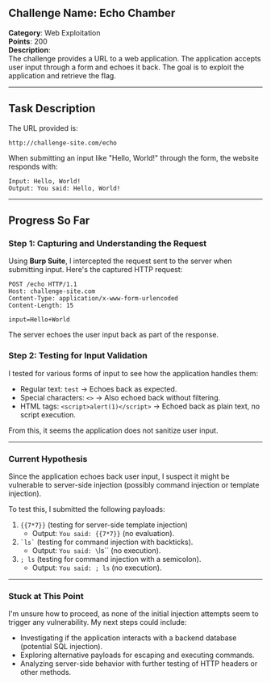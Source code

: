 ## **Challenge Name**: Echo Chamber

**Category**: Web Exploitation  
**Points**: 200  
**Description**:  
The challenge provides a URL to a web application. The application accepts user input through a form and echoes it back. The goal is to exploit the application and retrieve the flag.

---

## **Task Description**

The URL provided is:

```
http://challenge-site.com/echo
```

When submitting an input like "Hello, World!" through the form, the website responds with:

```tcolorbox
Input: Hello, World!  
Output: You said: Hello, World!  
```

---

## **Progress So Far**

### **Step 1: Capturing and Understanding the Request**

Using **Burp Suite**, I intercepted the request sent to the server when submitting input. Here's the captured HTTP request:

```http
POST /echo HTTP/1.1
Host: challenge-site.com
Content-Type: application/x-www-form-urlencoded
Content-Length: 15

input=Hello+World
```

The server echoes the user input back as part of the response.

### **Step 2: Testing for Input Validation**

I tested for various forms of input to see how the application handles them:

- Regular text: `test` -> Echoes back as expected.
- Special characters: `<>` -> Also echoed back without filtering.
- HTML tags: `<script>alert(1)</script>` -> Echoed back as plain text, no script execution.

From this, it seems the application does not sanitize user input.

---

### **Current Hypothesis**

Since the application echoes back user input, I suspect it might be vulnerable to server-side injection (possibly command injection or template injection).

To test this, I submitted the following payloads:

1. `{{7*7}}` (testing for server-side template injection)
    - Output: `You said: {{7*7}}` (no evaluation).
2. `` `ls` `` (testing for command injection with backticks).
    - Output: `You said: \`ls`` (no execution).
3. `; ls` (testing for command injection with a semicolon).
    - Output: `You said: ; ls` (no execution).

---

### **Stuck at This Point**

I'm unsure how to proceed, as none of the initial injection attempts seem to trigger any vulnerability. My next steps could include:

- Investigating if the application interacts with a backend database (potential SQL injection).
- Exploring alternative payloads for escaping and executing commands.
- Analyzing server-side behavior with further testing of HTTP headers or other methods.